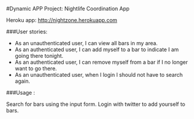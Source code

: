 #Dynamic APP Project: Nightlife Coordination App

Heroku app: http://nightzone.herokuapp.com

###User stories:

* As an unauthenticated user, I can view all bars in my area.
* As an authenticated user, I can add myself to a bar to indicate I am going there tonight.
* As an authenticated user, I can remove myself from a bar if I no longer want to go there.
* As an unauthenticated user, when I login I should not have to search again.

###Usage :

Search for bars using the input form. Login with twitter to add yourself to bars.
